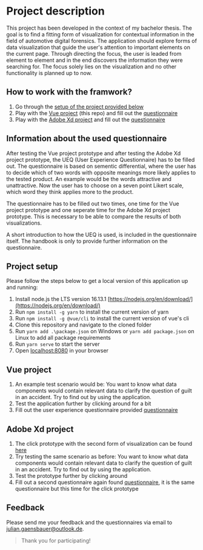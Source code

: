 # Project description

This project has been developed in the context of my bachelor thesis. The goal is to find a fitting form of visualization for contextual information in the field of automotive digital forensics. The application should explore forms of data visualization that guide the user's attention to important elements on the current page. Through directing the focus, the user is leaded from element to element and in the end discovers the information they were searching for.
The focus solely lies on the visualization and no other functionality is planned up to now.

## How to work with the framwork?

1. Go through the [setup of the project provided below](#project-setup)
2. Play with the [Vue project](#vue-project) (this repo) and fill out the [questionnaire](https://github.com/JulianGaensbauer/datatype_visualization_3/tree/master/Questionnaire)
3. Play with the [Adobe Xd project](#adobe-xd-project) and fill out the [questionnaire](https://github.com/JulianGaensbauer/datatype_visualization_3/tree/master/Questionnaire)

## Information about the used questionnaire

After testing the Vue project prototype and after testing the Adobe Xd project prototype, the UEQ (User Experience Questionnaire) has to be filled out. The questionnaire is based on sementic differential, where the user has to decide which of two words with opposite meanings more likely applies to the tested product. An example would be the words attractive and unattractive. Now the user has to choose on a seven point Likert scale, which word they think applies more to the product.

The questionnaire has to be filled out two times, one time for the Vue project prototype and one seperate time for the Adobe Xd project prototype. This is necessary to be able to compare the results of both visualizations.

A short introduction to how the UEQ is used, is included in the questionnaire itself. The handbook is only to provide further information on the questionnaire.

## Project setup

Please follow the steps below to get a local version of this application up and running:

1. Install node.js the LTS version 16.13.1 [https://nodejs.org/en/download/](https://nodejs.org/en/download/)
2. Run `npm install -g yarn` to install the current version of yarn
3. Run `npm install -g @vue/cli` to install the current version of vue's cli
4. Clone this repository and navigate to the cloned folder
5. Run `yarn add .\package.json` on Windows or `yarn add package.json` on Linux to add all package requirements
6. Run `yarn serve` to start the server
7. Open [localhost:8080](localhost:8080) in your browser

## Vue project

1. An example test scenario would be: You want to know what data components would contain relevant data to clarify the question of guilt in an accident. Try to find out by using the application.
2. Test the application further by clicking around for a bit
3. Fill out the user experience questionnaire provided [questionnaire](https://github.com/JulianGaensbauer/datatype_visualization_3/tree/master/Questionnaire)

## Adobe Xd project

1. The click prototype with the second form of visualization can be found [here](https://xd.adobe.com/view/07e0e2ef-ee36-4742-8791-a904592eecc7-52b3/?fullscreen&hints=off)
2. Try testing the same scenario as before: You want to know what data components would contain relevant data to clarify the question of guilt in an accident. Try to find out by using the application.
3. Test the prototype further by clicking around
4. Fill out a second questionnaire again found [questionnaire](https://github.com/JulianGaensbauer/datatype_visualization_3/tree/master/Questionnaire), it is the same questionnaire but this time for the click prototype

## Feedback

Please send me your feedback and the questionnaires via email to [julian.gaensbauer@outlook.de](mailto:jug4571@thi.de).

> Thank you for participating!
